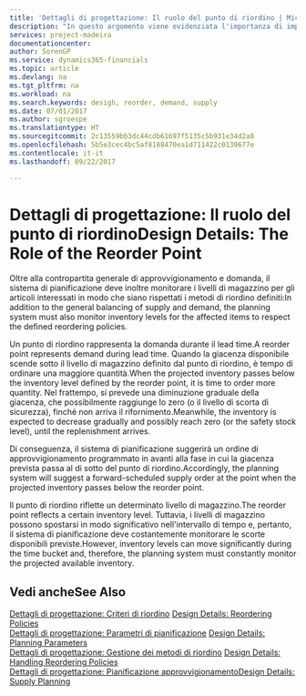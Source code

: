 ```yaml
---
title: 'Dettagli di progettazione: Il ruolo del punto di riordino | Microsoft Docs'
description: "In questo argomento viene evidenziata l'importanza di impostare un punto di riordino, in modo da sapere quando è necessario approvvigionare il magazzino."
services: project-madeira
documentationcenter: 
author: SorenGP
ms.service: dynamics365-financials
ms.topic: article
ms.devlang: na
ms.tgt_pltfrm: na
ms.workload: na
ms.search.keywords: desigh, reorder, demand, supply
ms.date: 07/01/2017
ms.author: sgroespe
ms.translationtype: HT
ms.sourcegitcommit: 2c13559bb3dc44cdb61697f5135c5b931e34d2a8
ms.openlocfilehash: 5b5e3cec4bc5af8188470ea1d711422c0130677e
ms.contentlocale: it-it
ms.lasthandoff: 09/22/2017

---
```

# <a name="design-details-the-role-of-the-reorder-point"></a><span data-ttu-id="b998d-103">Dettagli di progettazione: Il ruolo del punto di riordino</span><span class="sxs-lookup"><span data-stu-id="b998d-103">Design Details: The Role of the Reorder Point</span></span>
<span data-ttu-id="b998d-104">Oltre alla contropartita generale di approvvigionamento e domanda, il sistema di pianificazione deve inoltre monitorare i livelli di magazzino per gli articoli interessati in modo che siano rispettati i metodi di riordino definiti:</span><span class="sxs-lookup"><span data-stu-id="b998d-104">In addition to the general balancing of supply and demand, the planning system must also monitor inventory levels for the affected items to respect the defined reordering policies.</span></span>  
  
<span data-ttu-id="b998d-105">Un punto di riordino rappresenta la domanda durante il lead time.</span><span class="sxs-lookup"><span data-stu-id="b998d-105">A reorder point represents demand during lead time.</span></span> <span data-ttu-id="b998d-106">Quando la giacenza disponibile scende sotto il livello di magazzino definito dal punto di riordino, è tempo di ordinare una maggiore quantità.</span><span class="sxs-lookup"><span data-stu-id="b998d-106">When the projected inventory passes below the inventory level defined by the reorder point, it is time to order more quantity.</span></span> <span data-ttu-id="b998d-107">Nel frattempo, si prevede una diminuzione graduale della giacenza, che possibilmente raggiunge lo zero (o il livello di scorta di sicurezza), finché non arriva il rifornimento.</span><span class="sxs-lookup"><span data-stu-id="b998d-107">Meanwhile, the inventory is expected to decrease gradually and possibly reach zero (or the safety stock level), until the replenishment arrives.</span></span>  
  
<span data-ttu-id="b998d-108">Di conseguenza, il sistema di pianificazione suggerirà un ordine di approvvigionamento programmato in avanti alla fase in cui la giacenza prevista passa al di sotto del punto di riordino.</span><span class="sxs-lookup"><span data-stu-id="b998d-108">Accordingly, the planning system will suggest a forward-scheduled supply order at the point when the projected inventory passes below the reorder point.</span></span>  
  
<span data-ttu-id="b998d-109">Il punto di riordino riflette un determinato livello di magazzino.</span><span class="sxs-lookup"><span data-stu-id="b998d-109">The reorder point reflects a certain inventory level.</span></span> <span data-ttu-id="b998d-110">Tuttavia, i livelli di magazzino possono spostarsi in modo significativo nell'intervallo di tempo e, pertanto, il sistema di pianificazione deve costantemente monitorare le scorte disponibili previste.</span><span class="sxs-lookup"><span data-stu-id="b998d-110">However, inventory levels can move significantly during the time bucket and, therefore, the planning system must constantly monitor the projected available inventory.</span></span>  
  
## <a name="see-also"></a><span data-ttu-id="b998d-111">Vedi anche</span><span class="sxs-lookup"><span data-stu-id="b998d-111">See Also</span></span>  
<span data-ttu-id="b998d-112">[Dettagli di progettazione: Criteri di riordino](design-details-reordering-policies.md) </span><span class="sxs-lookup"><span data-stu-id="b998d-112">[Design Details: Reordering Policies](design-details-reordering-policies.md) </span></span>  
<span data-ttu-id="b998d-113">[Dettagli di progettazione: Parametri di pianificazione](design-details-planning-parameters.md) </span><span class="sxs-lookup"><span data-stu-id="b998d-113">[Design Details: Planning Parameters](design-details-planning-parameters.md) </span></span>  
<span data-ttu-id="b998d-114">[Dettagli di progettazione: Gestione dei metodi di riordino](design-details-handling-reordering-policies.md) </span><span class="sxs-lookup"><span data-stu-id="b998d-114">[Design Details: Handling Reordering Policies](design-details-handling-reordering-policies.md) </span></span>  
[<span data-ttu-id="b998d-115">Dettagli di progettazione: Pianificazione approvvigionamento</span><span class="sxs-lookup"><span data-stu-id="b998d-115">Design Details: Supply Planning</span></span>](design-details-supply-planning.md)
